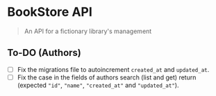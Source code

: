 # BookStore API

> An API for a fictionary library's management

## To-DO (Authors)

- [ ] Fix the migrations file to autoincrement `created_at` and `updated_at`.
- [ ] Fix the case in the fields of authors search (list and get) return (expected `"id"`, `"name"`, `"created_at"` and `"updated_at"`).
